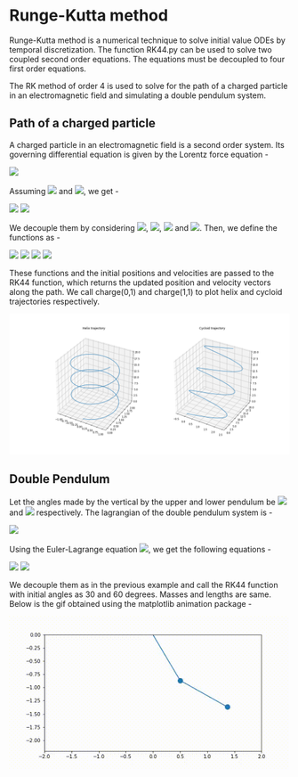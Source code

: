 # Runge-Kutta method

Runge-Kutta method is a numerical technique to solve initial value ODEs by temporal discretization. The function RK44.py can be used to solve two coupled second order equations. The equations must be decoupled to four first order equations.

The RK method of order 4 is used to solve for the path of a charged particle in an electromagnetic field and simulating a double pendulum system.

## Path  of a charged particle

A charged particle in an electromagnetic field is a second order system. Its governing differential equation is given by the Lorentz force equation -

<img src="https://render.githubusercontent.com/render/math?math=\large m\frac{\text{d}^2\textbf{r}}{\text{d}t^2} = q(\textbf{E}%2B\frac{\text{d}\textbf{r}}{\text{d}t}\times\textbf{B})">

Assuming <img src="https://render.githubusercontent.com/render/math?math=\textbf{E} = E_0\hat{\textbf{x}}"> and <img src="https://render.githubusercontent.com/render/math?math=\textbf{B} = -B_0\hat{\textbf{z}}">, we get - 

<img src="https://render.githubusercontent.com/render/math?math=\large \ddot{x} = \frac{q}{m}(E_0 - \dot{y}B_0)">
<img src="https://render.githubusercontent.com/render/math?math=\large \ddot{y} = \frac{q}{m}\dot{x}B_0">

We decouple them by considering <img src="https://render.githubusercontent.com/render/math?math=x=y_1">, <img src="https://render.githubusercontent.com/render/math?math=y=y_2">, <img src="https://render.githubusercontent.com/render/math?math=\dot{x}=y_3"> and <img src="https://render.githubusercontent.com/render/math?math=\dot{y}=y_4">. Then, we define the functions as - 

<img src="https://render.githubusercontent.com/render/math?math=\large f_1 = \dot{y_1} = y_3">
<img src="https://render.githubusercontent.com/render/math?math=\large f_2 = \dot{y_2} = y_4">
<img src="https://render.githubusercontent.com/render/math?math=\large f_3 = \dot{y_3} = \frac{q}{m}(E_0 - y_4B_0)">
<img src="https://render.githubusercontent.com/render/math?math=\large f_4 = \dot{y_4} = \frac{q}{m}(y_3B_0)">

These functions and the initial positions and velocities are passed to the RK44 function, which returns the updated position and velocity vectors along the path. We call charge(0,1) and charge(1,1) to plot helix and cycloid trajectories respectively.

![](charge.png)

## Double Pendulum

Let the angles made by the vertical by the upper and lower pendulum be <img src="https://render.githubusercontent.com/render/math?math=\theta_1"> and <img src="https://render.githubusercontent.com/render/math?math=\theta_2"> respectively. The lagrangian of the double pendulum system is - 

<img src="https://render.githubusercontent.com/render/math?math=\large L = \left(\frac{m_1}{2} %2B \frac{m_2}{2}\right) l_1^2\dot\theta_1^2 %2B \frac{m_2}{2}l_2^2\dot\theta_2^2 %2B m_2l_1l_2\dot\theta_1\dot\theta_2\cos(\theta_1-\theta_2) %2B (m_1%2Bm_2)gl_1\cos\theta_1 %2B m_2gl_2\cos\theta_2">

Using the Euler-Lagrange equation <img src="https://render.githubusercontent.com/render/math?math=\frac{\text{d}}{{\text{d}t}}\left(\frac{{\partial L}}{{\partial{{\dot\theta}_i}}}\right) = \frac{{\partial L}}{{\partial {\theta_i}}}">, we get the following equations -

<img src="https://render.githubusercontent.com/render/math?math=\large (m_1%2Bm_2)l_1\ddot\theta_1 %2B m_2l_2\ddot\theta_2\cos(\theta_1 %2D \theta_2) %2B m_2l_2\dot\theta_2^2\sin(\theta_1 %2D \theta_2) %2B (m_1%2Bm_2)g\sin\theta_1 = 0">
<img src="https://render.githubusercontent.com/render/math?math=\large l_2\ddot\theta_2 %2B l_1\ddot\theta_1\cos(\theta_1 %2D \theta_2) %2D l_1\dot\theta_1^2\sin(\theta_1-\theta_2) %2B g\sin\theta_2 = 0">

We decouple them as in the previous example and call the RK44 function with initial angles as 30 and 60 degrees. Masses and lengths are same. Below is the gif obtained using the matplotlib animation package -

![](doublependulum.gif)
